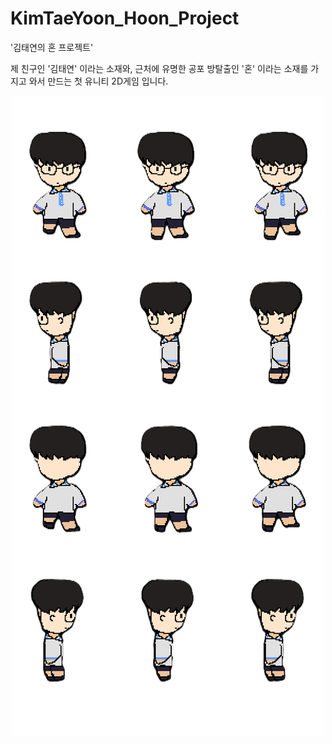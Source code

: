 # KimTaeYoon_Hoon_Project
'김태연의 혼 프로젝트'

제 친구인 '김태연' 이라는 소재와, 근처에 유명한 공포 방탈출인 '혼' 이라는 소재를 가지고 와서
만드는 첫 유니티 2D게임 입니다.

<div align="center">
  <img src="https://github.com/MiruHeon/Normal-Project/blob/main/KimTaeYeon.png?raw=true" alt="이미지">
</div>
